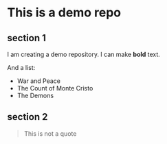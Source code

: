 # This is a demo repo
## section 1
I am creating a demo repository. I can make **bold** text.

And a list:
 - War and Peace
 - The Count of Monte Cristo
 - The Demons

## section 2

> This is not a quote
